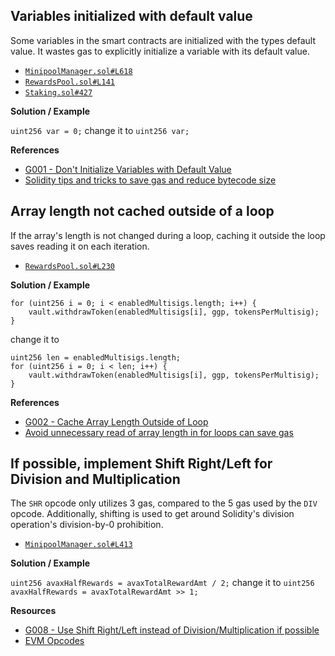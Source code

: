 ## Variables initialized with default value

Some variables in the smart contracts are initialized with the types default value. It wastes gas to explicitly initialize a variable with its default value.

- [`MinipoolManager.sol#L618`](https://github.com/code-423n4/2022-12-gogopool/blob/main/contracts/contract/MinipoolManager.sol#L618)
- [`RewardsPool.sol#L141`](https://github.com/code-423n4/2022-12-gogopool/blob/main/contracts/contract/RewardsPool.sol#L141)
- [`Staking.sol#427`](https://github.com/code-423n4/2022-12-gogopool/blob/main/contracts/contract/Staking.sol#L427)

**Solution / Example**

`uint256 var = 0;` change it to `uint256 var;`

**References**
- [G001 - Don't Initialize Variables with Default Value](https://github.com/byterocket/c4-common-issues/blob/main/0-Gas-Optimizations.md#g001---dont-initialize-variables-with-default-value)
- [Solidity tips and tricks to save gas and reduce bytecode size](https://mudit.blog/solidity-tips-and-tricks-to-save-gas-and-reduce-bytecode-size/)

## Array length not cached outside of a loop

If the array's length is not changed during a loop, caching it outside the loop saves reading it on each iteration.

- [`RewardsPool.sol#L230`](https://github.com/code-423n4/2022-12-gogopool/blob/main/contracts/contract/RewardsPool.sol#L230)

**Solution / Example**

```
for (uint256 i = 0; i < enabledMultisigs.length; i++) {
	vault.withdrawToken(enabledMultisigs[i], ggp, tokensPerMultisig);
}
``` 

change it to

```
uint256 len = enabledMultisigs.length;
for (uint256 i = 0; i < len; i++) {
	vault.withdrawToken(enabledMultisigs[i], ggp, tokensPerMultisig);
}
```

**References**
- [G002 - Cache Array Length Outside of Loop](https://github.com/byterocket/c4-common-issues/blob/main/0-Gas-Optimizations.md#g002---cache-array-length-outside-of-loop)
- [Avoid unnecessary read of array length in for loops can save gas](https://github.com/code-423n4/2021-11-badgerzaps-findings/issues/36)

## If possible, implement Shift Right/Left for Division and Multiplication

The `SHR` opcode only utilizes 3 gas, compared to the 5 gas used by the `DIV` opcode. Additionally, shifting is used to get around Solidity's division operation's division-by-0 prohibition.

- [`MinipoolManager.sol#L413`](https://github.com/code-423n4/2022-12-gogopool/blob/main/contracts/contract/MinipoolManager.sol#L413)

**Solution / Example**

`uint256 avaxHalfRewards = avaxTotalRewardAmt / 2;` change it to `uint256 avaxHalfRewards = avaxTotalRewardAmt >> 1;`

**Resources**
- [G008 - Use Shift Right/Left instead of Division/Multiplication if possible](https://github.com/byterocket/c4-common-issues/blob/main/0-Gas-Optimizations.md#g008---use-shift-rightleft-instead-of-divisionmultiplication-if-possible)
- [EVM Opcodes](https://www.evm.codes/)